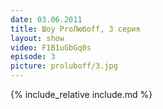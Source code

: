 ```yaml
---
date: 03.06.2011
title: Шоу ProЛюбoff, 3 серия
layout: show
video: F1B1uGbGq0s
episode: 3
picture: proluboff/3.jpg
---
```


{% include_relative include.md %}
